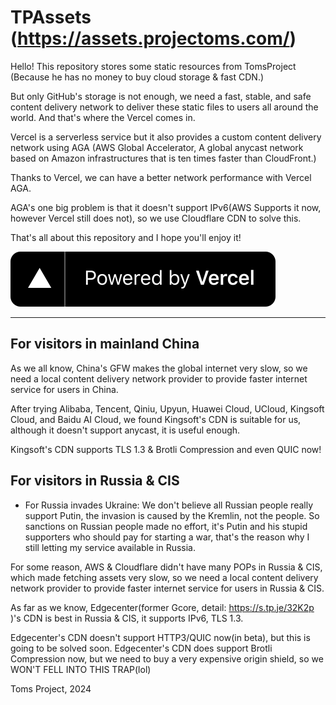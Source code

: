 # TPAssets (https://assets.projectoms.com/)
Hello! This repository stores some static resources from TomsProject (Because he has no money to buy cloud storage & fast CDN.)

But only GitHub's storage is not enough, we need a fast, stable, and safe content delivery network to deliver these static files to users all around the world. And that's where the Vercel comes in.

Vercel is a serverless service but it also provides a custom content delivery network using AGA (AWS Global Accelerator, A global anycast network based on Amazon infrastructures that is ten times faster than CloudFront.)

Thanks to Vercel, we can have a better network performance with Vercel AGA.

AGA's one big problem is that it doesn't support IPv6(AWS Supports it now, however Vercel still does not), so we use Cloudflare CDN to solve this.

That's all about this repository and I hope you'll enjoy it!

[![Powered by Vercel](https://raw.githubusercontent.com/abumalick/powered-by-vercel/master/powered-by-vercel.svg)](https://vercel.com?utm_source=powered-by-vercel)

---
## For visitors in mainland China

As we all know, China's GFW makes the global internet very slow, so we need a local content delivery network provider to provide faster internet service for users in China.

After trying Alibaba, Tencent, Qiniu, Upyun, Huawei Cloud, UCloud, Kingsoft Cloud, and Baidu AI Cloud, we found Kingsoft's CDN is suitable for us, although it doesn't support anycast, it is useful enough.

Kingsoft's CDN supports TLS 1.3 & Brotli Compression and even QUIC now!

## For visitors in Russia & CIS
* For Russia invades Ukraine: We don't believe all Russian people really support Putin, the invasion is caused by the Kremlin, not the people. So sanctions on Russian people made no effort, it's Putin and his stupid supporters who should pay for starting a war, that's the reason why I still letting my service available in Russia.

For some reason, AWS & Cloudflare didn't have many POPs in Russia & CIS, which made fetching assets very slow, so we need a local content delivery network provider to provide faster internet service for users in Russia & CIS.

As far as we know, Edgecenter(former Gcore, detail: https://s.tp.je/32K2p )'s CDN is best in Russia & CIS, it supports IPv6, TLS 1.3.

Edgecenter's CDN doesn't support HTTP3/QUIC now(in beta), but this is going to be solved soon.
Edgecenter's CDN does support Brotli Compression now, but we need to buy a very expensive origin shield, so we WON'T FELL INTO THIS TRAP(lol)

Toms Project, 2024
